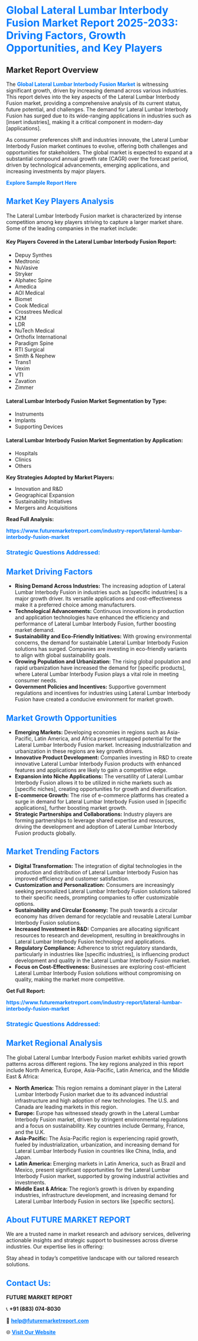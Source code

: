 <h1 style="color: #007BFF;">Global Lateral Lumbar Interbody Fusion Market Report 2025-2033: Driving Factors, Growth Opportunities, and Key Players</h1>

<section id="overview">
<h2>Market Report Overview</h2>
<p>The <a href="https://www.futuremarketreport.com/industry-report/lateral-lumbar-interbody-fusion-market" style="color: #007BFF; text-decoration: none;"><strong>Global Lateral Lumbar Interbody Fusion Market</strong></a> is witnessing significant growth, driven by increasing demand across various industries. This report delves into the key aspects of the Lateral Lumbar Interbody Fusion market, providing a comprehensive analysis of its current status, future potential, and challenges. The demand for Lateral Lumbar Interbody Fusion has surged due to its wide-ranging applications in industries such as [insert industries], making it a critical component in modern-day [applications].</p>
<p>As consumer preferences shift and industries innovate, the Lateral Lumbar Interbody Fusion market continues to evolve, offering both challenges and opportunities for stakeholders. The global market is expected to expand at a substantial compound annual growth rate (CAGR) over the forecast period, driven by technological advancements, emerging applications, and increasing investments by major players.</p>
</section>

<section id="overview">
<p><a href="https://www.futuremarketreport.com/request-sample/reportId=63530" style="color: #007BFF; text-decoration: none;"><strong>Explore Sample Report Here</strong></a></p>
</section>

<section id="key-players">
<h2 style="color: #007BFF;">Market Key Players Analysis</h2>
<p>The Lateral Lumbar Interbody Fusion market is characterized by intense competition among key players striving to capture a larger market share. Some of the leading companies in the market include:</p>
<h4>Key Players Covered in the Lateral Lumbar Interbody Fusion Report:</h4>
<ul><li>Depuy Synthes</li><li>Medtronic</li><li>NuVasive</li><li>Stryker</li><li>Alphatec Spine</li><li>Amedica</li><li>AOI Medical</li><li>Biomet</li><li>Cook Medical</li><li>Crosstrees Medical</li><li>K2M</li><li>LDR</li><li>NuTech Medical</li><li>Orthofix International</li><li>Paradigm Spine</li><li>RTI Surgical</li><li>Smith &amp; Nephew</li><li>Trans1</li><li>Vexim</li><li>VTI</li><li>Zavation</li><li>Zimmer</li></ul>
<h4>Lateral Lumbar Interbody Fusion Market Segmentation by Type:</h4>
<ul><li>Instruments</li><li>Implants</li><li>Supporting Devices</li></ul>

<h4>Lateral Lumbar Interbody Fusion Market Segmentation by Application:</h4>
<ul><li>Hospitals</li><li>Clinics</li><li>Others</li></ul>
<p><strong>Key Strategies Adopted by Market Players:</strong></p>
<ul>
<li>Innovation and R&D</li>
<li>Geographical Expansion</li>
<li>Sustainability Initiatives</li>
<li>Mergers and Acquisitions</li>
</ul>
</section>

<section>
<p><strong>Read Full Analysis: </strong></p><a href="https://www.futuremarketreport.com/industry-report/lateral-lumbar-interbody-fusion-market" style="color: #007BFF; text-decoration: none;"><strong>https://www.futuremarketreport.com/industry-report/lateral-lumbar-interbody-fusion-market</strong></a>
<h3 style="color: #007BFF;">Strategic Questions Addressed:</h3>
</section>

<section id="driving-factors">
<h2 style="color: #007BFF;">Market Driving Factors</h2>
<ul>
<li><strong>Rising Demand Across Industries:</strong> The increasing adoption of Lateral Lumbar Interbody Fusion in industries such as [specific industries] is a major growth driver. Its versatile applications and cost-effectiveness make it a preferred choice among manufacturers.</li>
<li><strong>Technological Advancements:</strong> Continuous innovations in production and application technologies have enhanced the efficiency and performance of Lateral Lumbar Interbody Fusion, further boosting market demand.</li>
<li><strong>Sustainability and Eco-Friendly Initiatives:</strong> With growing environmental concerns, the demand for sustainable Lateral Lumbar Interbody Fusion solutions has surged. Companies are investing in eco-friendly variants to align with global sustainability goals.</li>
<li><strong>Growing Population and Urbanization:</strong> The rising global population and rapid urbanization have increased the demand for [specific products], where Lateral Lumbar Interbody Fusion plays a vital role in meeting consumer needs.</li>
<li><strong>Government Policies and Incentives:</strong> Supportive government regulations and incentives for industries using Lateral Lumbar Interbody Fusion have created a conducive environment for market growth.</li>
</ul>
</section>

<section id="growth-opportunities">
<h2 style="color: #007BFF;">Market Growth Opportunities</h2>
<ul>
<li><strong>Emerging Markets:</strong> Developing economies in regions such as Asia-Pacific, Latin America, and Africa present untapped potential for the Lateral Lumbar Interbody Fusion market. Increasing industrialization and urbanization in these regions are key growth drivers.</li>
<li><strong>Innovative Product Development:</strong> Companies investing in R&D to create innovative Lateral Lumbar Interbody Fusion products with enhanced features and applications are likely to gain a competitive edge.</li>
<li><strong>Expansion into Niche Applications:</strong> The versatility of Lateral Lumbar Interbody Fusion allows it to be utilized in niche markets such as [specific niches], creating opportunities for growth and diversification.</li>
<li><strong>E-commerce Growth:</strong> The rise of e-commerce platforms has created a surge in demand for Lateral Lumbar Interbody Fusion used in [specific applications], further boosting market growth.</li>
<li><strong>Strategic Partnerships and Collaborations:</strong> Industry players are forming partnerships to leverage shared expertise and resources, driving the development and adoption of Lateral Lumbar Interbody Fusion products globally.</li>
</ul>
</section>

<section id="trending-factors">
<h2 style="color: #007BFF;">Market Trending Factors</h2>
<ul>
<li><strong>Digital Transformation:</strong> The integration of digital technologies in the production and distribution of Lateral Lumbar Interbody Fusion has improved efficiency and customer satisfaction.</li>
<li><strong>Customization and Personalization:</strong> Consumers are increasingly seeking personalized Lateral Lumbar Interbody Fusion solutions tailored to their specific needs, prompting companies to offer customizable options.</li>
<li><strong>Sustainability and Circular Economy:</strong> The push towards a circular economy has driven demand for recyclable and reusable Lateral Lumbar Interbody Fusion solutions.</li>
<li><strong>Increased Investment in R&D:</strong> Companies are allocating significant resources to research and development, resulting in breakthroughs in Lateral Lumbar Interbody Fusion technology and applications.</li>
<li><strong>Regulatory Compliance:</strong> Adherence to strict regulatory standards, particularly in industries like [specific industries], is influencing product development and quality in the Lateral Lumbar Interbody Fusion market.</li>
<li><strong>Focus on Cost-Effectiveness:</strong> Businesses are exploring cost-efficient Lateral Lumbar Interbody Fusion solutions without compromising on quality, making the market more competitive.</li>
</ul>
</section>

<section>
<p><strong>Get Full Report: </strong></p><a href="https://www.futuremarketreport.com/industry-report/lateral-lumbar-interbody-fusion-market" style="color: #007BFF; text-decoration: none;"><strong>https://www.futuremarketreport.com/industry-report/lateral-lumbar-interbody-fusion-market</strong></a>
<h3 style="color: #007BFF;">Strategic Questions Addressed:</h3>
</section>


<section id="regional-analysis">
<h2 style="color: #007BFF;">Market Regional Analysis</h2>
<p>The global Lateral Lumbar Interbody Fusion market exhibits varied growth patterns across different regions. The key regions analyzed in this report include North America, Europe, Asia-Pacific, Latin America, and the Middle East & Africa:</p>
<ul>
<li><strong>North America:</strong> This region remains a dominant player in the Lateral Lumbar Interbody Fusion market due to its advanced industrial infrastructure and high adoption of new technologies. The U.S. and Canada are leading markets in this region.</li>
<li><strong>Europe:</strong> Europe has witnessed steady growth in the Lateral Lumbar Interbody Fusion market, driven by stringent environmental regulations and a focus on sustainability. Key countries include Germany, France, and the U.K.</li>
<li><strong>Asia-Pacific:</strong> The Asia-Pacific region is experiencing rapid growth, fueled by industrialization, urbanization, and increasing demand for Lateral Lumbar Interbody Fusion in countries like China, India, and Japan.</li>
<li><strong>Latin America:</strong> Emerging markets in Latin America, such as Brazil and Mexico, present significant opportunities for the Lateral Lumbar Interbody Fusion market, supported by growing industrial activities and investments.</li>
<li><strong>Middle East & Africa:</strong> The region’s growth is driven by expanding industries, infrastructure development, and increasing demand for Lateral Lumbar Interbody Fusion in sectors like [specific sectors].</li>
</ul>
</section>

<footer>
<h2 style="color: #007BFF;">About FUTURE MARKET REPORT</h2>
<p>We are a trusted name in market research and advisory services, delivering actionable insights and strategic support to businesses across diverse industries. Our expertise lies in offering:</p>

<p>Stay ahead in today’s competitive landscape with our tailored research solutions.</p>

<h2 style="color: #007BFF;">Contact Us:</h2>
<p><strong>FUTURE MARKET REPORT</strong></p>
<p>📞 <strong>+91 (883) 074-8030</strong></p>
<p>📧 <strong><a href="mailto:help@futuremarketreport.com" style="color: #007BFF;">help@futuremarketreport.com</a></strong></p>
<p>🌐 <strong><a href="https://www.futuremarketreport.com/" style="color: #007BFF;">Visit Our Website</a></strong></p>
</footer>